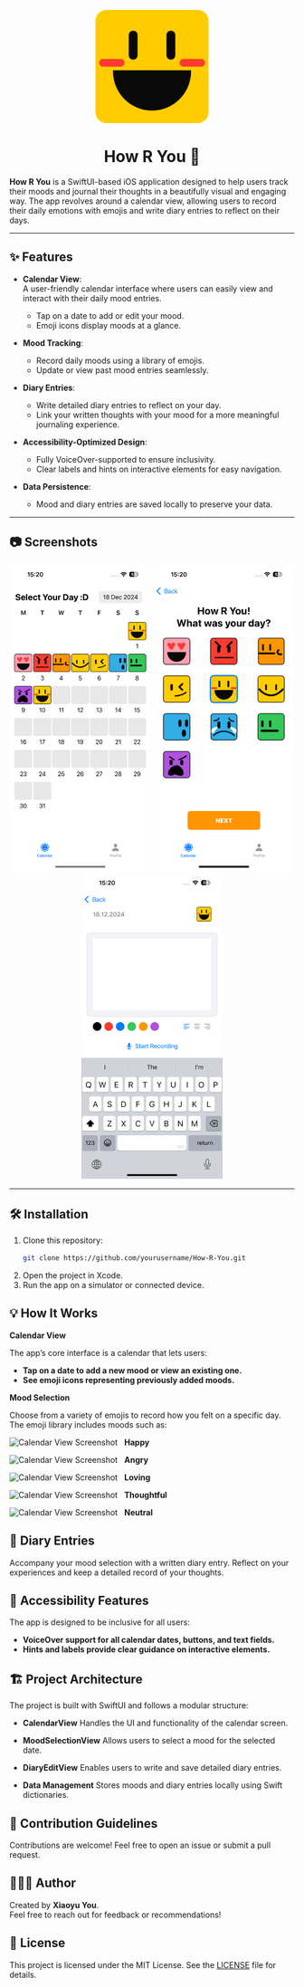 <p align="center">
  <img src="How%20R%20You/Assets.xcassets/AppIcon.appiconset/app-icon.png" alt="How R You App Icon" width="200">
</p>

<h1 align="center"> How R You 📅</h1>

**How R You** is a SwiftUI-based iOS application designed to help users track their moods and journal their thoughts in a beautifully visual and engaging way. The app revolves around a calendar view, allowing users to record their daily emotions with emojis and write diary entries to reflect on their days.

---


## ✨ Features 

- **Calendar View**:  
  A user-friendly calendar interface where users can easily view and interact with their daily mood entries.  
  - Tap on a date to add or edit your mood.  
  - Emoji icons display moods at a glance.  

- **Mood Tracking**:  
  - Record daily moods using a library of emojis.  
  - Update or view past mood entries seamlessly.  

- **Diary Entries**:  
  - Write detailed diary entries to reflect on your day.  
  - Link your written thoughts with your mood for a more meaningful journaling experience.  

- **Accessibility-Optimized Design**:  
  - Fully VoiceOver-supported to ensure inclusivity.  
  - Clear labels and hints on interactive elements for easy navigation.  

- **Data Persistence**:  
  - Mood and diary entries are saved locally to preserve your data.  

---

## 📷 Screenshots

<p align="center">
  <img src="How%20R%20You/Assets.xcassets/S1.imageset/S1.png" alt="Calendar View Screenshot" width="250">
  <img src="How%20R%20You/Assets.xcassets/S2.imageset/S2.png" alt="Mood Selection Screenshot" width="250">
  <img src="How%20R%20You/Assets.xcassets/S3.imageset/S3.png" alt="Diary Entry Screenshot" width="250">
</p>

---

## 🛠 Installation 

1. Clone this repository:  
   ```bash
   git clone https://github.com/yourusername/How-R-You.git
2. Open the project in Xcode.
3. Run the app on a simulator or connected device.
   
## 💡 How It Works 

<b> Calendar View</b>

The app’s core interface is a calendar that lets users:
- **Tap on a date to add a new mood or view an existing one.**
- **See emoji icons representing previously added moods.**

<b> Mood Selection </b>

Choose from a variety of emojis to record how you felt on a specific day. The emoji library includes moods such as:

<img src="How%20R%20You/Assets.xcassets/happyface.imageset/happyface.png" alt="Calendar View Screenshot" width="50"> &nbsp;  **Happy**

<img src="How%20R%20You/Assets.xcassets/angryface.imageset/angryface.png" alt="Calendar View Screenshot" width="50"> &nbsp;  **Angry**

<img src="How%20R%20You/Assets.xcassets/heartface.imageset/heartface.png" alt="Calendar View Screenshot" width="50">  &nbsp; **Loving**

<img src="How%20R%20You/Assets.xcassets/oface.imageset/oface.png" alt="Calendar View Screenshot" width="50"> &nbsp;  **Thoughtful**

<img src="How%20R%20You/Assets.xcassets/greenface.imageset/greenface.png" alt="Calendar View Screenshot" width="50"> &nbsp;  **Neutral**


## 📔 Diary Entries

Accompany your mood selection with a written diary entry. Reflect on your experiences and keep a detailed record of your thoughts.

## 🔗 Accessibility Features 

The app is designed to be inclusive for all users:
- **VoiceOver support for all calendar dates, buttons, and text fields.**
- **Hints and labels provide clear guidance on interactive elements.**

 ## 🏗 Project Architecture 

The project is built with SwiftUI and follows a modular structure:

- **CalendarView** 
  Handles the UI and functionality of the calendar screen.
  
- **MoodSelectionView**
 Allows users to select a mood for the selected date. 
 
- **DiaryEditView**
 Enables users to write and save detailed diary entries. 
 
- **Data Management**
 Stores moods and diary entries locally using Swift dictionaries. 

## 🤝 Contribution Guidelines 

Contributions are welcome! Feel free to open an issue or submit a pull request.

## 🙋🏻‍♀️ Author

Created by <b>Xiaoyu You</b>. <br>
Feel free to reach out for feedback or recommendations!

## 📄 License 

This project is licensed under the MIT License. See the [LICENSE](LICENSE) file for details.
